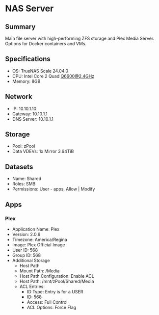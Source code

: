 # NAS Server

## Summary

Main file server with high-performing ZFS storage and Plex Media Server. Options for Docker containers and VMs.

## Specifications

- OS: TrueNAS Scale 24.04.0
- CPU: Intel Core 2 Quad Q6600@2.4GHz
- Memory: 8GB

## Network

- IP: 10.10.1.10
- Gateway: 10.10.1.1
- DNS Server: 10.10.1.1

## Storage

- Pool: zPool
- Data VDEVs: 1x Mirror 3.64TiB

## Datasets

- Name: Shared
- Roles: SMB
- Permissions: User - apps, Allow | Modify

## Apps

### Plex

- Application Name: Plex
- Version: 2.0.6
- Timezone: America/Regina
- Image: Plex Official Image
- User ID: 568
- Group ID: 568
- Additional Storage
  - Host Path
  - Mount Path: /Media
  - Host Path Configuration: Enable ACL
  - Host Path: /mnt/zPool/Shared/Media
  - ACL Entries:
    - ID Type: Entry is for a USER
    - ID: 568
    - Access: Full Control
    - ACL Options: Force Flag
